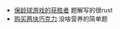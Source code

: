 - [保龄球游戏的获胜者](https://github.com/lsill/leetcode/blob/main/arr_demo/src/typical_rust.rs) 题解写的很rust
- [购买两块巧克力](https://github.com/lsill/leetcode/blob/main/arr_demo/src/simple_demo.rs) 没啥营养的简单题